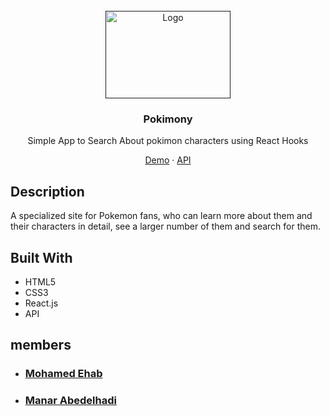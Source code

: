 
<br />
<div align="center">
  <a href="" target="_blank">
    <img src="https://www.videogameschronicle.com/files/2020/11/Pokemon-25th-anniversary-logo-scaled.jpg" width="200" height="140" alt="Logo" >
  </a>

  <h3 align="center"> Pokimony </h3>

  <p align="center">
    Simple App to Search About pokimon characters using React Hooks 
  </p>
    <a href="https://imaginative-crisp-6a6d5b.netlify.app/"> Demo</a>
    ·
    <a href="https://pokeapi.co/">API</a>
</div>

## Description

A specialized site for Pokemon fans, who can learn more about them and their characters in detail, see a larger number of them and search for them.

## Built With

- HTML5
- CSS3
- React.js
- API

## members

- ### [Mohamed Ehab](https://github.com/mo7amedehab97)
- ### [Manar Abedelhadi](https://github.com/manar-abed)
